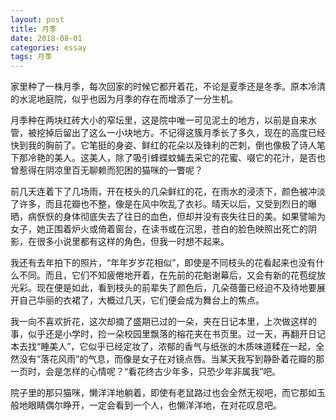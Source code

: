 ```yaml
---
layout: post
title: 月季
date: 2018-08-01
categories: essay
tags: 月季
---
```


家里种了一株月季，每次回家的时候它都开着花，不论是夏季还是冬季。原本冷清的水泥地庭院，似乎也因为月季的存在而增添了一分生机。

月季种在两块红砖大小的窄坛里，这是院中唯一可见泥土的地方，以前是自来水管，被挖掉后留出了这么一小块地方。不记得这簇月季长了多久，现在的高度已经快到我的胸前了。它笔挺的身姿、鲜红的花朵以及锋利的芒刺，倒也像极了诗人笔下那冷艳的美人。这美人，除了吸引蜂蝶蚊蝇去采它的花蜜、啜它的花汁，是否也曾惹得在阴凉里百无聊赖而犯困的猫咪的一瞥呢？

前几天连着下了几场雨，开在枝头的几朵鲜红的花，在雨水的浸渍下，颜色被冲淡了许多，而且花瓣也不整，像是在风中吹乱了衣衫。晴天以后，又受到烈日的曝晒，病恹恹的身体彻底失去了往日的血色，但却并没有丧失往日的美。如果譬喻为女子，她正围着炉火或倚着窗台，在读书或在沉思，苍白的脸色映照出死亡的阴影，在很多小说里都有这样的角色，但我一时想不起来。

我还有去年拍下的照片，“年年岁岁花相似”，即使是不同枝头的花看起来也没有什么不同。而且，它们不知疲倦地开着，在先前的花魁谢幕后，又会有新的花苞绽放光彩。现在便是如此，看到枝头的前辈失了颜色后，几朵蓓蕾已经迫不及待地要展开自己华丽的衣裙了，大概过几天，它们便会成为舞台上的焦点。

我一向不喜欢折花，这次却摘了盛期已过的一朵，夹在日记本里，上次做这样的事，似乎还是小学时，捡一朵校园里飘落的榕花夹在书页里。过一天，再翻开日记本去找“睡美人”，它似乎已经定妆了，浓郁的香气与纸张的木质味道糅在一起，全然没有“落花风雨”的气息，而像是女子在对镜点唇。当某天我写到静卧着花瓣的那一页时，会是怎样的心情呢？“看花终古少年多，只恐少年非属我”吧。

院子里的那只猫咪，懒洋洋地躺着，即使有老鼠路过也会全然无视吧，而它那如玉般地眼睛偶尔睁开，一定会看到一个人，也懒洋洋地，在对花叹息吧。

